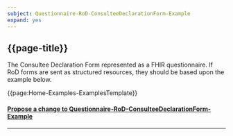 ```yaml
---
subject: Questionnaire-RoD-ConsulteeDeclarationForm-Example 
expand: yes
---
```



## {{page-title}}

The Consultee Declaration Form represented as a FHIR questionnaire. If RoD forms are sent as structured resources, they should be based upon the example below.

{{page:Home-Examples-ExamplesTemplate}}


<div id="Feedback" class="tabcontent">
<h4><a href='https://simplifier.net/NHS-Digital-FHIR-Genomics-Implementation-Guide/Questionnaire-RoD-ConsulteeDeclarationForm-Example/~issues?level=File' target="_blank">Propose a change to Questionnaire-RoD-ConsulteeDeclarationForm-Example </a></h4>
</div>

---